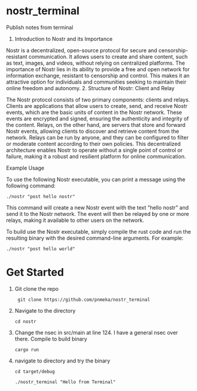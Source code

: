 # nostr_terminal
Publish notes from terminal

1. Introduction to Nostr and its Importance

Nostr is a decentralized, open-source protocol for secure and censorship-resistant communication. It allows users to create and share content, such as text, images, and videos, without relying on centralized platforms. The importance of Nostr lies in its ability to provide a free and open network for information exchange, resistant to censorship and control. This makes it an attractive option for individuals and communities seeking to maintain their online freedom and autonomy.
2. Structure of Nostr: Client and Relay

The Nostr protocol consists of two primary components: clients and relays. Clients are applications that allow users to create, send, and receive Nostr events, which are the basic units of content in the Nostr network. These events are encrypted and signed, ensuring the authenticity and integrity of the content. Relays, on the other hand, are servers that store and forward Nostr events, allowing clients to discover and retrieve content from the network. Relays can be run by anyone, and they can be configured to filter or moderate content according to their own policies. This decentralized architecture enables Nostr to operate without a single point of control or failure, making it a robust and resilient platform for online communication.


Example Usage

To use the following Nostr executable, you can print a message using the following command:

    ./nostr "post hello nostr"

This command will create a new Nostr event with the text "hello nostr" and send it to the Nostr network. The event will then be relayed by one or more relays, making it available to other users on the network.

To build use the Nostr executable, simply compile the rust code and run the resulting binary with the desired command-line arguments. For example:

    ./nostr "post hello world"

# Get Started


1. Git clone the repo

        git clone https://github.com/pnmeka/nostr_terminal
2. Navigate to the directory

       cd nostr
3. Change the nsec in src/main at line 124. I have a general nsec over there. Compile to build binary
   
       cargo run
4. navigate to directory and try the binary

       cd target/debug

       ./nostr_terminal "Hello from Terminal"

    
